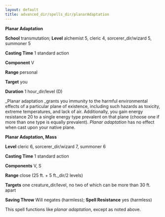 ```yaml
---
layout: default
title: advanced_dir/spells_dir/planarAdaptation
---
```

 **Planar Adaptation**

**School** transmutation; **Level** alchemist 5, cleric 4, sorcerer_dir/wizard 5, summoner 5

**Casting Time** 1 standard action

**Component** V

**Range** personal

**Target** you

**Duration** 1 hour_dir/level (D)

_Planar adaptation _grants you immunity to the harmful environmental effects of a particular plane of existence, including such hazards as toxicity, extreme temperatures, and lack of air. Additionally, you gain energy resistance 20 to a single energy type prevalent on that plane (choose one if more than one type is equally prevalent). _Planar adaptation_ has no effect when cast upon your native plane.

**Planar Adaptation, Mass**

**Level** cleric 6, sorcerer_dir/wizard 7, summoner 6

**Casting Time** 1 standard action

**Components** V, S

**Range** close (25 ft. + 5 ft._dir/2 levels)

**Targets** one creature_dir/level, no two of which can be more than 30 ft. apart

**Saving Throw** Will negates (harmless); **Spell Resistance** yes (harmless)

This spell functions like _planar adaptation_, except as noted above.


